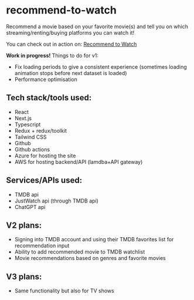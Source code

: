 # recommend-to-watch

Recommend a movie based on your favorite movie(s) and tell you on which streaming/renting/buying platforms you can watch it!

You can check out in action on: [Recommend to Watch](https://recommend-to-watch.vercel.app)

**Work in progress!**
Things to do for v1:

- Fix loading periods to give a consistent experience (sometimes loading animation stops before next dataset is loaded)
- Performance optimisation

## Tech stack/tools used:

- React
- Next.js
- Typescript
- Redux + redux/toolkit
- Tailwind CSS
- Github
- Github actions
- Azure for hosting the site
- AWS for hosting backend/API (lamdba+API gateway)

## Services/APIs used:

- TMDB api
- JustWatch api (through TMDB api)
- ChatGPT api

## V2 plans:

- Signing into TMDB account and using their TMDB favorites list for recommendation input
- Ability to add recommended movie to TMDB watchlist
- Movie recommendations based on genres and favorite movies

## V3 plans:

- Same functionality but also for TV shows
